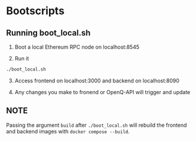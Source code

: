 # Bootscripts

## Running boot_local.sh

1. Boot a local Ethereum RPC node on localhost:8545

2. Run it
```bash
./boot_local.sh
```

3. Access frontend on localhost:3000 and backend on localhost:8090

4. Any changes you make to fronend or OpenQ-API will trigger and update

## NOTE
Passing the argument `build` after `./boot_local.sh` will rebuild the frontend and backend images with `docker compose --build`.